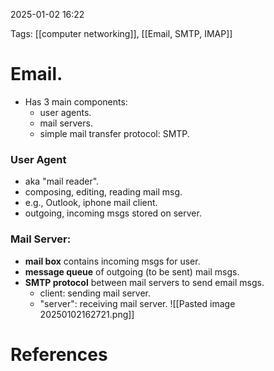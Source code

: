 2025-01-02 16:22


Tags: [[computer networking]], [[Email, SMTP, IMAP]]

# Email.

- Has 3 main components:
	- user agents.
	- mail servers.
	- simple mail transfer protocol: SMTP.
### User Agent
- aka "mail reader".
- composing, editing,  reading mail msg.
- e.g., Outlook, iphone mail client.
- outgoing, incoming msgs stored on server.
### Mail Server:
- **mail box** contains incoming msgs for user.
- **message queue**  of outgoing (to be sent) mail msgs.
- **SMTP protocol** between mail servers to send email msgs.
	- client: sending mail server.
	- "server": receiving mail server.
![[Pasted image 20250102162721.png]]

# References
